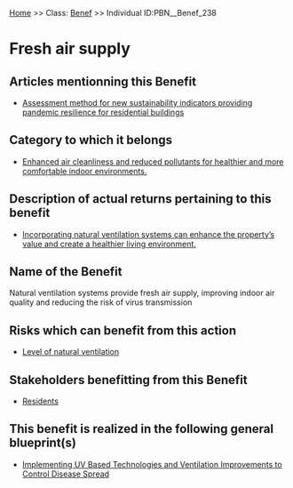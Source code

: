 [Home](https://github.com/mm80843/T3.5/blob/pages/index.md) >> Class: [Benef](https://github.com/mm80843/T3.5/tree/pages/docs/Benef/index.md) >> Individual ID:PBN__Benef_238 

# __Fresh air supply__

## Articles mentionning this Benefit

* [Assessment method for new sustainability indicators providing pandemic resilience for residential buildings](https://github.com/mm80843/T3.5/blob/pages/Article/PBN__Article_51.md)

## Category to which it belongs

* [Enhanced air cleanliness and reduced pollutants for healthier and more comfortable indoor environments.](https://github.com/mm80843/T3.5/blob/pages/PBNCategory/PBN__PBNCategory_37.md)

## Description of actual returns pertaining to this benefit

* [Incorporating natural ventilation systems can enhance the property’s value and create a healthier living environment.](https://github.com/mm80843/T3.5/blob/pages/BenefReturn/PBN__BenefReturn_250.md)

## Name of the Benefit

Natural ventilation systems provide fresh air supply, improving indoor air quality and reducing the risk of virus transmission

## Risks which can benefit from this action

* [Level of natural ventilation](https://github.com/mm80843/T3.5/blob/pages/Mitigation/PBN__Mitigation_227.md)

## Stakeholders benefitting from this Benefit

* [Residents](https://github.com/mm80843/T3.5/blob/pages/Stakeholder/PBN__Stakeholder_59.md)

## This benefit is realized in the following general blueprint(s)

* [Implementing UV Based Technologies and Ventilation Improvements to Control Disease Spread](https://github.com/mm80843/T3.5/blob/pages/aBlueprint/PBN__aBlueprint_43.md)

